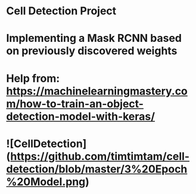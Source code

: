 # Cell Detection Project
# Implementing a Mask RCNN based on previously discovered weights
# Help from: https://machinelearningmastery.com/how-to-train-an-object-detection-model-with-keras/
# ![CellDetection] (https://github.com/timtimtam/cell-detection/blob/master/3%20Epoch%20Model.png)
